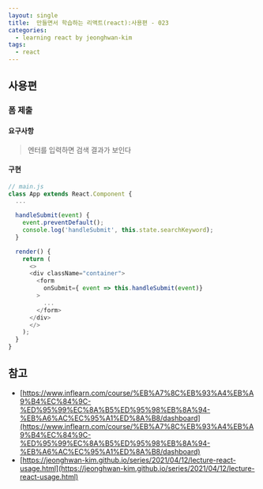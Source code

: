 ```yaml
---
layout: single
title:  만들면서 학습하는 리액트(react):사용편 - 023
categories: 
  - learning react by jeonghwan-kim
tags: 
  - react
---
```


## 사용편

### 폼 제출

#### 요구사항

> 엔터를 입력하면 검색 결과가 보인다

#### 구현

```javascript
// main.js
class App extends React.Component {
  ...

  handleSubmit(event) {
    event.preventDefault();
    console.log('handleSubmit', this.state.searchKeyword);
  }

  render() {
    return (
      <>
      <div className="container">
        <form 
          onSubmit={ event => this.handleSubmit(event)}
        >
          ...
        </form>
      </div>
      </>
    );
  }
}
```

## 참고
- [https://www.inflearn.com/course/%EB%A7%8C%EB%93%A4%EB%A9%B4%EC%84%9C-%ED%95%99%EC%8A%B5%ED%95%98%EB%8A%94-%EB%A6%AC%EC%95%A1%ED%8A%B8/dashboard](https://www.inflearn.com/course/%EB%A7%8C%EB%93%A4%EB%A9%B4%EC%84%9C-%ED%95%99%EC%8A%B5%ED%95%98%EB%8A%94-%EB%A6%AC%EC%95%A1%ED%8A%B8/dashboard)
- [https://jeonghwan-kim.github.io/series/2021/04/12/lecture-react-usage.html](https://jeonghwan-kim.github.io/series/2021/04/12/lecture-react-usage.html)
